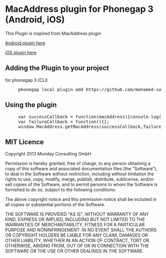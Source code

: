 # MacAddress plugin for Phonegap 3 (Android, iOS) #

This Plugin is inspired from MacAddress plugin

[Android plugin here](https://github.com/phonegap/phonegap-plugins/tree/master/Android/MacAddress)

[iOS plugin here](https://github.com/jcesarmobile/my-phonegap-plugins/tree/master/iOS/MacAddressPlugin)


## Adding the Plugin to your project ##

for phonegap 3 (CLI)
<pre>
     phonegap local plugin add https://github.com/mohamed-salah/phonegap-macaddress-plugin.git
</pre>
## Using the plugin ##

<pre>
     var successCallback = function(macAddress){console.log(macAddress)};
     var failureCallback = function(){};
     window.MacAddress.getMacAddress(successCallback,failureCallback);
</pre>


## MIT Licence

Copyright 2013 Monday Consulting GmbH

Permission is hereby granted, free of charge, to any person obtaining
a copy of this software and associated documentation files (the
"Software"), to deal in the Software without restriction, including
without limitation the rights to use, copy, modify, merge, publish,
distribute, sublicense, and/or sell copies of the Software, and to
permit persons to whom the Software is furnished to do so, subject to
the following conditions:

The above copyright notice and this permission notice shall be
included in all copies or substantial portions of the Software.

THE SOFTWARE IS PROVIDED "AS IS", WITHOUT WARRANTY OF ANY KIND,
EXPRESS OR IMPLIED, INCLUDING BUT NOT LIMITED TO THE WARRANTIES OF
MERCHANTABILITY, FITNESS FOR A PARTICULAR PURPOSE AND
NONINFRINGEMENT. IN NO EVENT SHALL THE AUTHORS OR COPYRIGHT HOLDERS BE
LIABLE FOR ANY CLAIM, DAMAGES OR OTHER LIABILITY, WHETHER IN AN ACTION
OF CONTRACT, TORT OR OTHERWISE, ARISING FROM, OUT OF OR IN CONNECTION
WITH THE SOFTWARE OR THE USE OR OTHER DEALINGS IN THE SOFTWARE.

